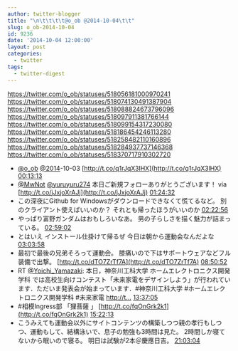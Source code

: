 ```yaml
---
author: twitter-blogger
title: "\n\t\t\t\t@o_ob @2014-10-04\t\t"
slug: o_ob-2014-10-04
id: 9236
date: '2014-10-04 12:00:00'
layout: post
categories:
  - twitter
tags:
  - twitter-digest
---
```


https://twitter.com/o_ob/statuses/518056181000970241 https://twitter.com/o_ob/statuses/518074130491387904 https://twitter.com/o_ob/statuses/518088824673796096 https://twitter.com/o_ob/statuses/518097911381766144 https://twitter.com/o_ob/statuses/518099154317230080 https://twitter.com/o_ob/statuses/518186454246113280 https://twitter.com/o_ob/statuses/518258482110160896 https://twitter.com/o_ob/statuses/518284937737146368 https://twitter.com/o_ob/statuses/518370717910302720  

*   [@o_ob](https://twitter.com/o_ob) [@2014](https://twitter.com/2014)-10-03 [http://t.co/q1rJqX3lHX](http://t.co/q1rJqX3lHX) [00:13:13](https://twitter.com/o_ob/statuses/518056181000970241)
*   [@MwNot](https://twitter.com/MwNot) [@yuruyuru274](https://twitter.com/yuruyuru274) 本日ご新規フォローありがとうございます！ via [http://t.co/jJxjoXrAJj](http://t.co/jJxjoXrAJj) [01:24:32](https://twitter.com/o_ob/statuses/518074130491387904)
*   この深夜にGithub for Windowsがダウンロードできなくて慌てるなど。 別のクライアント使えばいいのか？ それとも帰ったほうがいいのか [02:22:56](https://twitter.com/o_ob/statuses/518088824673796096)
*   やっぱり富野ガンダムはおもしろいなあ。 男の子らしさを描く魅力が詰まっている。 [02:59:02](https://twitter.com/o_ob/statuses/518097911381766144)
*   とはいえ インストール仕掛けて帰るぜ 今日は朝から運動会なんだよな [03:03:58](https://twitter.com/o_ob/statuses/518099154317230080)
*   最初で最後の兄弟そろって運動会。 膝痛いので下はサポートウェアなどフル装備で出撃。 [http://t.co/dTO7ZrTf7A](http://t.co/dTO7ZrTf7A) [08:50:52](https://twitter.com/o_ob/statuses/518186454246113280)
*   RT [@Yoichi_Yamazaki](https://twitter.com/Yoichi_Yamazaki): 本日，神奈川工科大学 ホームエレクトロニクス開発学科 では高校生向けコンテスト「未来家電をデザインしよう」が行われています．ただいま発表会が始まっています．#神奈川工科大学 #ホームエレクトロニクス開発学科 #未来家電 [http://t…](http://t…) [13:37:05](https://twitter.com/o_ob/statuses/518258482110160896)
*   #相模Ingress部 「狸菩薩 」 [http://t.co/fqOnGrk2k1](http://t.co/fqOnGrk2k1) [15:22:13](https://twitter.com/o_ob/statuses/518284937737146368)
*   こうみえても運動会以外にサイトコンテンツの構築しつつ親の孝行もしつつ、運動もして、結構泳いで、息子の勉強も3時間は見た。 2時間しか寝てないから眠いので寝る。 明日は試験が2本＠慶應日吉。 [21:03:04](https://twitter.com/o_ob/statuses/518370717910302720)